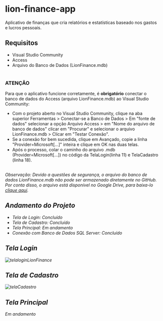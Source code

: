 # lion-finance-app
 Aplicativo de finanças que cria relatórios e estatísticas baseado nos gastos e lucros pessoais.

## Requisitos
- Visual Studio Community
- Access
- Arquivo do Banco de Dados (LionFinance.mdb)
  <br>
  <br>
### ATENÇÃO
Para que o aplicativo funcione corretamente, é <strong>obrigatório</strong> conectar o banco de dados do Access (arquivo LionFinance.mdb) ao Visual Studio Community: 
- Com o projeto aberto no Visual Studio Community, clique na aba superior Ferramentas > Conectar-se a Banco de Dados > Em "fonte de dados" selecionar a opção Arquivo Access > em "Nome do arquivo de banco de dados" clicar em "Procurar" e selecionar o arquivo LionFinance.mdb > Clicar em "Testar Conexão".
- Se a conexão for bem sucedida, clique em Avançado, copie a linha "Provider=Microsoft[...]" inteira e clique em OK nas duas telas. 
- Após o processo, colar o caminho do arquivo .mdb (Provider=Microsoft[...]) no código da TelaLogin(linha 11) e TelaCadastro (linha 18).
<br>
<i>Observação: Devido a questões de segurança, o arquivo do banco de dados LionFinance.mdb não pode ser armazenado diretamente no GitHub. Por conta disso, o arquivo está disponível no Google Drive, para baixa-lo <a href="https://drive.google.com/file/d/10dK8PchbxFiKlULFZ4a4mJzYJ9SAugOQ/view?usp=drive_link">clique aqui</a>.

## Andamento do Projeto

- Tela de Login: <i>Concluído</i>
- Tela de Cadastro: <i>Concluído</i>
- Tela Principal: <i>Em andamento</i>
- Conexão com Banco de Dados SQL Server: <i>Concluído</i>

## Tela Login

![telaloginLionFinance](https://github.com/layla-lima/lion-finance-app/assets/129623575/ca00daef-4d9e-4876-b2fa-9ef37a6c4d0b)

## Tela de Cadastro

![telaCadastro](https://github.com/layla-lima/lion-finance-app/assets/129623575/c52d009b-3d4d-48b6-98d9-4bee471141f4)

## Tela Principal
<i>Em andamento</i>

